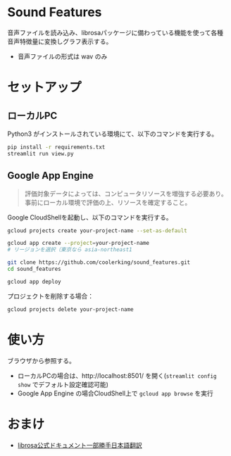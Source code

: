 # Sound Features

音声ファイルを読み込み、librosaパッケージに備わっている機能を使って各種音声特徴量に変換しグラフ表示する。

- 音声ファイルの形式は wav のみ

# セットアップ

## ローカルPC

Python3 がインストールされている環境にて、以下のコマンドを実行する。

```bash
pip install -r requirements.txt
streamlit run view.py
```

## Google App Engine

> 評価対象データによっては、コンピュータリソースを増強する必要あり。
> 事前にローカル環境で評価の上、リソースを確定すること。

Google CloudShellを起動し、以下のコマンドを実行する。

```bash
gcloud projects create your-project-name --set-as-default

gcloud app create --project=your-project-name
# リージョンを選択（東京なら asia-northeast1

git clone https://github.com/coolerking/sound_features.git
cd sound_features

gcloud app deploy
```

プロジェクトを削除する場合：

```bash
gcloud projects delete your-project-name
```

# 使い方

ブラウザから参照する。

- ローカルPCの場合は、http://localhost:8501/ を開く(`streamlit config show` でデフォルト設定確認可能)
- Google App Engine の場合CloudShell上で `gcloud app browse` を実行

# おまけ

- [librosa公式ドキュメント一部勝手日本語翻訳](./doc/librosa/README_jp.md)
